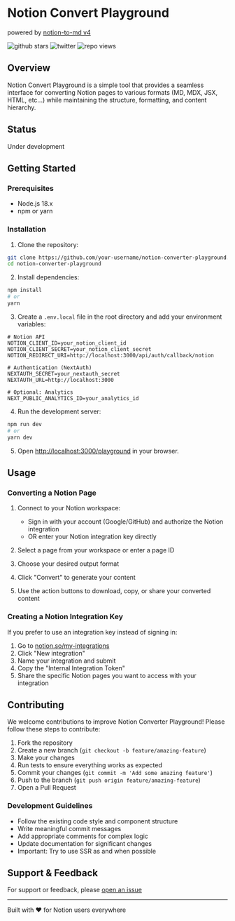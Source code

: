 # Notion Convert Playground

powered by [notion-to-md v4](https://github.com/souvikinator/notion-to-md/tree/v4.0.0-alpha)

<p align="left">
<img src="https://img.shields.io/github/stars/Notion-Convert/notion-convert-playground?style=flat" alt="github stars">
<img src="https://img.shields.io/twitter/follow/souvikinator?color=blue&logo=x&style=flat" alt="twitter" />
<img src="https://komarev.com/ghpvc/?username=notion-convert-playground&abbreviated=true&label=REPO+VIEWS" alt="repo views" />
</p>

## Overview

Notion Convert Playground is a simple tool that provides a seamless interface for converting Notion pages to various formats (MD, MDX, JSX, HTML, etc...) while maintaining the structure, formatting, and content hierarchy. 

## Status

Under development


## Getting Started

### Prerequisites

- Node.js 18.x
- npm or yarn

### Installation

1. Clone the repository:

```bash
git clone https://github.com/your-username/notion-converter-playground.git
cd notion-converter-playground
```

2. Install dependencies:

```bash
npm install
# or
yarn
```

3. Create a `.env.local` file in the root directory and add your environment variables:

```
# Notion API
NOTION_CLIENT_ID=your_notion_client_id
NOTION_CLIENT_SECRET=your_notion_client_secret
NOTION_REDIRECT_URI=http://localhost:3000/api/auth/callback/notion

# Authentication (NextAuth)
NEXTAUTH_SECRET=your_nextauth_secret
NEXTAUTH_URL=http://localhost:3000

# Optional: Analytics
NEXT_PUBLIC_ANALYTICS_ID=your_analytics_id
```

4. Run the development server:

```bash
npm run dev
# or
yarn dev
```

5. Open [http://localhost:3000/playground](http://localhost:3000/playground) in your browser.

## Usage

### Converting a Notion Page

1. Connect to your Notion workspace:
   - Sign in with your account (Google/GitHub) and authorize the Notion integration
   - OR enter your Notion integration key directly

2. Select a page from your workspace or enter a page ID

3. Choose your desired output format

4. Click "Convert" to generate your content

5. Use the action buttons to download, copy, or share your converted content

### Creating a Notion Integration Key

If you prefer to use an integration key instead of signing in:

1. Go to [notion.so/my-integrations](https://www.notion.so/my-integrations)
2. Click "New integration"
3. Name your integration and submit
4. Copy the "Internal Integration Token"
5. Share the specific Notion pages you want to access with your integration

## Contributing

We welcome contributions to improve Notion Converter Playground! Please follow these steps to contribute:

1. Fork the repository
2. Create a new branch (`git checkout -b feature/amazing-feature`)
3. Make your changes
4. Run tests to ensure everything works as expected
5. Commit your changes (`git commit -m 'Add some amazing feature'`)
6. Push to the branch (`git push origin feature/amazing-feature`)
7. Open a Pull Request

### Development Guidelines

- Follow the existing code style and component structure
- Write meaningful commit messages
- Add appropriate comments for complex logic
- Update documentation for significant changes
- Important: Try to use SSR as and when possible 

## Support & Feedback

For support or feedback, please [open an issue](https://github.com/notion-convert/notion-converter-playground/issues)

---

Built with ❤️ for Notion users everywhere
